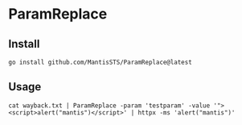 # ParamReplace

## Install

```
go install github.com/MantisSTS/ParamReplace@latest
```

## Usage

```
cat wayback.txt | ParamReplace -param 'testparam' -value '"><script>alert("mantis")</script>' | httpx -ms 'alert("mantis")'
```

